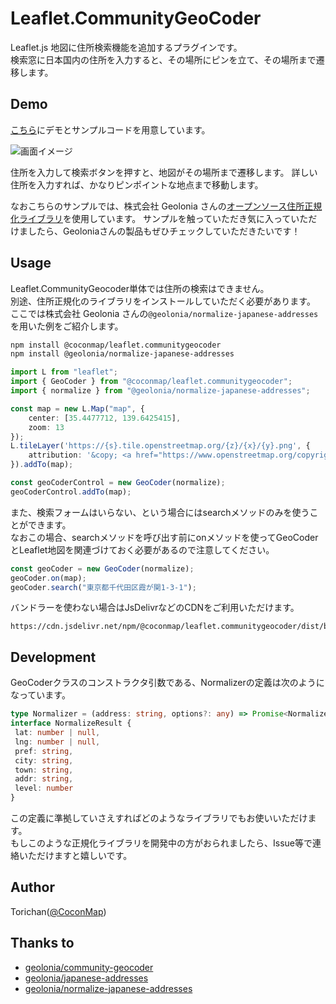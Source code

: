 # Leaflet.CommunityGeoCoder

Leaflet.js 地図に住所検索機能を追加するプラグインです。  
検索窓に日本国内の住所を入力すると、その場所にピンを立て、その場所まで遷移します。

## Demo

[こちら](https://cocon.github.io/Leaflet.CommunityGeoCoder/index.html)にデモとサンプルコードを用意しています。

![画面イメージ](https://i.imgur.com/7oXSJMr.png)

住所を入力して検索ボタンを押すと、地図がその場所まで遷移します。
詳しい住所を入力すれば、かなりピンポイントな地点まで移動します。  

なおこちらのサンプルでは、株式会社 Geolonia さんの[オープンソース住所正規化ライブラリ](https://github.com/geolonia/normalize-japanese-addresses)を使用しています。
サンプルを触っていただき気に入っていただけましたら、Geoloniaさんの製品もぜひチェックしていただきたいです！

## Usage

Leaflet.CommunityGeocoder単体では住所の検索はできません。  
別途、住所正規化のライブラリをインストールしていただく必要があります。  
ここでは株式会社 Geolonia さんの`@geolonia/normalize-japanese-addresses`を用いた例をご紹介します。

```bash
npm install @coconmap/leaflet.communitygeocoder
npm install @geolonia/normalize-japanese-addresses
```

```typescript
import L from "leaflet";
import { GeoCoder } from "@coconmap/leaflet.communitygeocoder";
import { normalize } from "@geolonia/normalize-japanese-addresses";

const map = new L.Map("map", {
    center: [35.4477712, 139.6425415],
    zoom: 13
});
L.tileLayer('https://{s}.tile.openstreetmap.org/{z}/{x}/{y}.png', {
    attribution: '&copy; <a href="https://www.openstreetmap.org/copyright">OpenStreetMap</a> contributors'
}).addTo(map);

const geoCoderControl = new GeoCoder(normalize);
geoCoderControl.addTo(map);
```

また、検索フォームはいらない、という場合にはsearchメソッドのみを使うことができます。  
なおこの場合、searchメソッドを呼び出す前にonメソッドを使ってGeoCoderとLeaflet地図を関連づけておく必要があるので注意してください。

```typescript
const geoCoder = new GeoCoder(normalize);
geoCoder.on(map);
geoCoder.search("東京都千代田区霞が関1-3-1");
```

バンドラーを使わない場合はJsDelivrなどのCDNをご利用いただけます。

```text
https://cdn.jsdelivr.net/npm/@coconmap/leaflet.communitygeocoder/dist/bundle.js
```

## Development

GeoCoderクラスのコンストラクタ引数である、Normalizerの定義は次のようになっています。

```typescript
type Normalizer = (address: string, options?: any) => Promise<NormalizeResult>
interface NormalizeResult {
 lat: number | null,
 lng: number | null,
 pref: string,
 city: string,
 town: string,
 addr: string,
 level: number
}
```

この定義に準拠していさえすればどのようなライブラリでもお使いいただけます。  
もしこのような正規化ライブラリを開発中の方がおられましたら、Issue等で連絡いただけますと嬉しいです。

## Author

Torichan([@CoconMap](https://mobile.twitter.com/CoconMap/))

## Thanks to

- [geolonia/community-geocoder](https://github.com/geolonia/community-geocoder)
- [geolonia/japanese-addresses](https://github.com/geolonia/japanese-addresses)
- [geolonia/normalize-japanese-addresses](https://github.com/geolonia/normalize-japanese-addresses)
